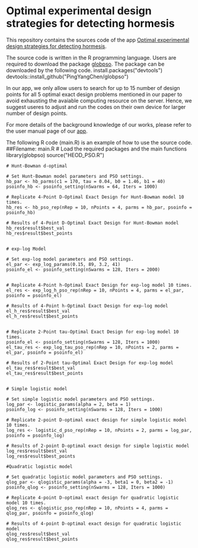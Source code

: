 # Optimal experimental design strategies for detecting hormesis
This repository contains the sources code of the app [Optimal experimental design strategies for detecting hormesis](https://brianwu.shinyapps.io/hormeis_ed_pso/).

The source code is written in the R programming language. Users are required to download the package [globpso](https://github.com/willgertsch/SingleObjApp/blob/main/app.R).
The package can be downloaded by the following code.
    install.packages("devtools")
    devtools::install_github("PingYangChen/globpso")

In our app, we only allow users to search for up to 15 number of design points for all 5 optimal exact design problems mentioned in our paper to avoid exhausting the avaiable computing resource on the server. 
Hence, we suggest useres to adjust and run the codes on their own device for larger number of design points.

For more details of the background knowledge of our works, please refer to the user manual page of our [app](https://brianwu.shinyapps.io/hormeis_ed_pso/). 

The following R code (main.R) is an example of how to use the source code. 
    ##Filename: main.R
    # Load the required packages and the main functions
    library(globpso)
    source("HEOD_PSO.R")
    
    # Hunt-Bowman d-optimal
    
    # Set Hunt-Bowman model parameters and PSO settings.
    hb_par <- hb_parms(c1 = 170, tau = 0.04, b0 = 1.46, b1 = 40) 
    psoinfo_hb <- psoinfo_setting(nSwarms = 64, Iters = 1000)
    
    # Replicate 4-Point D-Optimal Exact Design for Hunt-Bowman model 10 times.
    hb_res <- hb_pso_rep(nRep = 10, nPoints = 4, parms = hb_par, psoinfo = psoinfo_hb)
    
    # Results of 4-Point D-Optimal Exact Design for Hunt-Bowman model
    hb_res$result$best_val
    hb_res$result$best_points
    
    
    # exp-log Model
    
    # Set exp-log model parameters and PSO settings.
    el_par <- exp_log_params(0.15, 89, 3.2, 41) 
    psoinfo_el <- psoinfo_setting(nSwarms = 128, Iters = 2000)
    
    
    # Replicate 4-Point h-Optimal Exact Design for exp-log model 10 times.
    el_res <- exp_log_h_pso_rep(nRep = 10, nPoints = 4, parms = el_par, psoinfo = psoinfo_el)
    
    # Results of 4-Point h-Optimal Exact Design for exp-log model
    el_h_res$result$best_val
    el_h_res$result$best_points
    
    
    # Replicate 2-Point tau-Optimal Exact Design for exp-log model 10 times.
    psoinfo_el <- psoinfo_setting(nSwarms = 128, Iters = 1000)
    el_tau_res <- exp_log_tau_pso_rep(nRep = 10, nPoints = 2, parms = el_par, psoinfo = psoinfo_el)
    
    # Results of 2-Point tau-Optimal Exact Design for exp-log model
    el_tau_res$result$best_val
    el_tau_res$result$best_points
    
    
    # Simple logistic model

    # Set simple logistic model parameters and PSO settings.
    log_par <- logistic_params(alpha = 2, beta = 1)
    psoinfo_log <- psoinfo_setting(nSwarms = 128, Iters = 1000)

    # Replicate 2-point D-optimal exact design for simple logistic model 10 times.
    log_res <- logistic_d_pso_rep(nRep = 10, nPoints = 2, parms = log_par, psoinfo = psoinfo_log)

    # Results of 2-point D-optimal exact design for simple logistic model
    log_res$result$best_val
    log_res$result$best_points
    
    #Quadratic logistic model

    # Set quadratic logistic model parameters and PSO settings.
    qlog_par <- qlogistic_params(alpha = -3, beta1 = 0, beta2 = -1)
    psoinfo_qlog <- psoinfo_setting(nSwarms = 128, Iters = 1000)

    # Replicate 4-point D-optimal exact design for quadratic logistic model 10 times.
    qlog_res <- qlogistic_pso_rep(nRep = 10, nPoints = 4, parms = qlog_par, psoinfo = psoinfo_qlog)

    # Results of 4-point D-optimal exact design for quadratic logistic model
    qlog_res$result$best_val
    qlog_res$result$best_points
